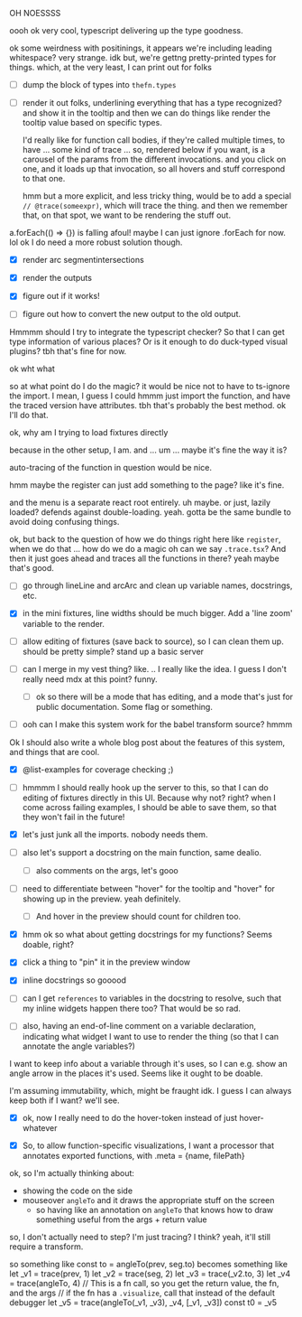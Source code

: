 
OH NOESSSS

oooh ok very cool, typescript delivering up the type goodness.

ok some weirdness with positinings, it appears
we're including leading whitespace? very strange.
idk
but, we're gettng pretty-printed types for things.
which, at the very least, I can print out for folks

- [ ] dump the block of types into `thefn.types`
- [ ] render it out folks, underlining everything that has
  a type recognized? and show it in the tooltip
  and then we can do things like render the tooltip value
  based on specific types.

  I'd really like for function call bodies, if they're called multiple times,
  to have ... some kind of trace ...
  so, rendered below if you want, is a carousel of the params
  from the different invocations.
  and you click on one, and it loads up that invocation,
  so all hovers and stuff correspond to that one.

  hmm
  but a more explicit, and less tricky thing, would be to
  add a special `// @trace(someexpr)`, which will trace
  the thing. and then we remember that, on that spot, we
  want to be rendering the stuff out.



a.forEach(() => {}) is falling afoul!
maybe I can just ignore .forEach for now.
lol ok I do need a more robust solution though.

- [x] render arc segmentintersections
- [x] render the outputs
- [x] figure out if it works!
- [ ] figure out how to convert the new output to the old output.



Hmmmm should I try to integrate the typescript checker?
So that I can get type information of various places?
Or is it enough to do duck-typed visual plugins?
tbh that's fine for now.



ok wht what

so at what point do I do the magic?
it would be nice not to have to
ts-ignore the import.
I mean,
I guess I could hmmm just
import the function,
and have the traced version have attributes.
tbh that's probably the best method.
ok I'll do that.



ok, why am I trying to load fixtures directly

because in the other setup, I am. and ... um ... maybe it's fine the
way it is?





auto-tracing of the function in question would be nice.

hmm maybe the register can just add something to the page? like it's fine.

and the menu is a separate react root entirely.
uh maybe. or just, lazily loaded? defends against double-loading.
yeah. gotta be the same bundle to avoid doing confusing things.

ok, but back to the question of how
we
do things right here
like
`register`, when we do that ... how do we do a magic
oh can we say `.trace.tsx`? And then it just goes ahead and
traces all the functions in there? yeah maybe that's good.




- [ ] go through lineLine and arcArc and clean up variable names, docstrings, etc.
- [x] in the mini fixtures, line widths should be much bigger. Add a 'line zoom' variable to the render.
- [ ] allow editing of fixtures (save back to source), so I can clean them up.
  should be pretty simple? stand up a basic server

- [ ] can I merge in my vest thing? like. .. I really like the idea.
  I guess I don't really need mdx at this point? funny.
  - [ ] ok so there will be a mode that has editing, and a mode that's
    just for public documentation. Some flag or something.
    

- [ ] ooh can I make this system work for the babel transform source? hmmm




Ok I should also write a whole blog post about the features of this system,
and things that are cool.
- [x] @list-examples for coverage checking ;)



- [ ] hmmmm I should really hook up the server to this, so that I can do editing
  of fixtures directly in this UI. Because why not? right? when I come across
  failing examples, I should be able to save them, so that they won't fail
  in the future!



- [x] let's just junk all the imports. nobody needs them.
- [ ] also let's support a docstring on the main function, same dealio.
  - [ ] also comments on the args, let's gooo

- [ ] need to differentiate between "hover" for the tooltip and "hover" for showing up in the preview.
  yeah definitely.
  - [ ] And hover in the preview should count for children too.

- [x] hmm ok so what about getting docstrings for my functions? Seems doable, right?
- [x] click a thing to "pin" it in the preview window
- [x] inline docstrings so gooood
- [ ] can I get `references` to variables in the docstring to resolve, such that
  my inline widgets happen there too? That would be so rad.
- [ ] also, having an end-of-line comment on a variable declaration, indicating
  what widget I want to use to render the thing (so that I can annotate the
  angle variables?)


I want to keep info about a variable through it's uses, so I can e.g. show an angle
arrow in the places it's used. Seems like it ought to be doable.

I'm assuming immutability, which, might be fraught idk.
I guess I can always keep both if I want?
we'll see.



- [x] ok, now I really need to do the hover-token instead of just hover-whatever


- [x] So, to allow function-specific visualizations,
  I want a processor that annotates exported functions, with
  .meta = {name, filePath}










ok, so I'm actually thinking about:
- showing the code on the side
- mouseover `angleTo` and it draws the appropriate stuff on the screen
    - so having like an annotation on `angleTo` that knows how to draw
      something useful from the args + return value

so, I don't actually need to step?
I'm just tracing? I think?
yeah, it'll still require a transform.


so something like
const to = angleTo(prev, seg.to)
becomes something like
let _v1 = trace(prev, 1)
let _v2 = trace(seg, 2)
let _v3 = trace(_v2.to, 3)
let _v4 = trace(angleTo, 4)
// This is a fn call, so you get the return value, the fn, and the args
// if the fn has a `.visualize`, call that instead of the default debugger
let _v5 = trace(angleTo(_v1, _v3), _v4, [_v1, _v3])
const t0 = _v5

